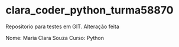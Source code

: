 # clara_coder_python_turma58870
Repositorio para testes em GIT.
Alteração feita

Nome: Maria Clara Souza
Curso: Python
